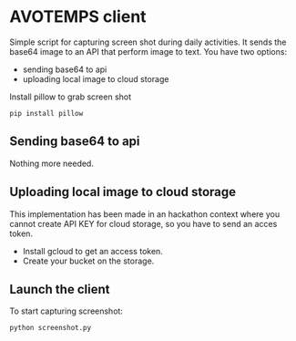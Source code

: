 # AVOTEMPS client
Simple script for capturing screen shot during daily activities. It sends the base64 image to an API that perform image to text.
You have two options:
* sending base64 to api
* uploading local image to cloud storage   

Install pillow to grab screen shot
```
pip install pillow
```
## Sending base64 to api
Nothing more needed.

## Uploading local image to cloud storage
This implementation has been made in an hackathon context where you cannot create API KEY for cloud storage, so you have to send an acces token. 
* Install gcloud to get an access token.
* Create your bucket on the storage.

## Launch the client
To start capturing screenshot:
```
python screenshot.py
```